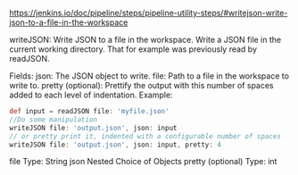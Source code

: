 https://jenkins.io/doc/pipeline/steps/pipeline-utility-steps/#writejson-write-json-to-a-file-in-the-workspace

writeJSON: Write JSON to a file in the workspace.
Write a JSON file in the current working directory. That for example was previously read by readJSON.

Fields:
json: The JSON object to write.
file: Path to a file in the workspace to write to.
pretty (optional): Prettify the output with this number of spaces added to each level of indentation.
Example:

```groovy
def input = readJSON file: 'myfile.json'
//Do some manipulation
writeJSON file: 'output.json', json: input
// or pretty print it, indented with a configurable number of spaces
writeJSON file: 'output.json', json: input, pretty: 4
```

file
Type: String
json
Nested Choice of Objects
pretty (optional)
Type: int